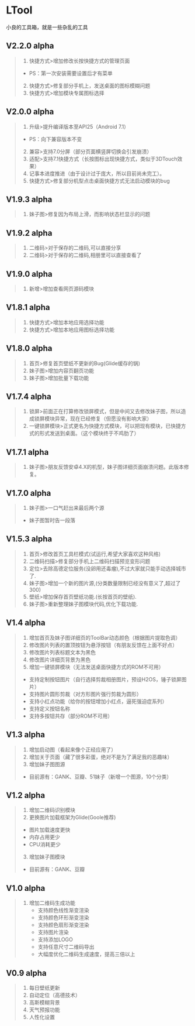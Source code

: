 # LTool
小良的工具箱，就是一些杂乱的工具

## V2.2.0 alpha<br/>
> 1. 快捷方式>增加修改长按快捷方式的管理页面<br/>
>   * PS：第一次安装需要设置后才有菜单<br/>
> 2. 快捷方式>修复部分手机上，发送桌面的图标模糊问题<br/>
> 3. 快捷方式>增加模块专属图标选择<br/>

## V2.0.0 alpha<br/>
> 1. 升级>提升编译版本至API25（Android 7.1）<br/>
>   * PS：向下兼容版本不变<br/>
> 2. 兼容>支持7.0分屏（部分页面横竖屏切换会引发崩溃）<br/>
> 3. 适配>支持7.1快捷方式（长按图标出现快捷方式，类似于3DTouch效果）<br/>
> 4. 记事本进度推进（由于设计过于庞大，所以目前尚未完工）。<br/>
> 5. 快捷方式>修复部分机型点击桌面快捷方式无法启动模块的bug<br/>

## V1.9.3 alpha<br/>
> 1. 妹子图>修复因为布局上滑，而影响状态栏显示的问题<br/>

## V1.9.2 alpha<br/>
> 1. 二维码>对于保存的二维码,可以直接分享<br/>
> 2. 二维码>对于保存的二维码,相册里可以直接查看了<br/>

## V1.9.0 alpha<br/>
> 1. 新增>增加查看网页源码模块<br/>

## V1.8.1 alpha<br/>
> 1. 快捷方式>增加本地应用选择功能<br/>
> 2. 快捷方式>增加本地应用图标选择功能<br/>

## V1.8.0 alpha<br/>
> 1. 首页>修复首页壁纸不更新的Bug(Glide缓存的锅)<br/>
> 2. 妹子图>增加内容页翻页功能<br/>
> 3. 妹子图>增加批量下载功能<br/>

## V1.7.4 alpha<br/>
> 1. 锁屏>前面正在打算修改锁屏模式，但是中间又去修改妹子图，所以造成锁屏模块异常，现在已经修复（但愿没有影响大家）<br/>
> 2. 一键锁屏模块>正式更名为快捷方式模块，可以把现有模块，已快捷方式的形式发送到桌面。（这个模块终于不鸡肋了）<br/>

## V1.7.1 alpha<br/>
> 1. 妹子图>朋友反馈安卓4.X的机型，妹子图详细页面崩溃问题。此版本修复。<br/>

## V1.7.0 alpha<br/>
> 1.  妹子图>一口气赶出来最后两个源<br/>
>   * 妹子图暂时告一段落<br/>

## V1.5.3 alpha<br/>
> 1. 首页>修改首页工具栏模式(试运行,希望大家喜欢这种风格)<br/>
> 2. 二维码扫描>修复部分手机上二维码扫描预览变形问题<br/>
> 3. 定位>去除高德定位服务(没卵用还毒瘤),不过大家就只能手动选择城市了.<br/>
> 4. 妹子图>增加一个新的图片源,(分类数量限制已经没有意义了,超过了300)<br/>
> 5. 壁纸>增加保存首页壁纸功能.(长按首页的壁纸).<br/>
> 6. 妹子图>重新整理妹子图模块代码,优化下载功能.<br/>

## V1.4 alpha<br/>
> 1. 增加首页及妹子图详细页的ToolBar动态颜色（根据图片提取色调）<br/>
> 2. 修改图片列表的置顶按钮为悬浮按钮（有朋友反馈在上面不好点）<br/>
> 3. 修改图片列表标题文本为黑色<br/>
> 4. 修改图片详细页背景为黑色<br/>
> 5. 增加一键锁屏模块（无法发送桌面快捷方式的ROM不可用）<br/>
> * 支持定制按钮图片（自行选择剪裁相册图片，预设H2OS，锤子锁屏图片）<br/>
> * 支持图片圆形剪裁（对方形图片强行剪裁为圆形）<br/>
> * 支持小红点功能（给你的按钮增加小红点，逼死强迫症系列）<br/>
> * 支持定义按钮名称<br/>
> * 支持多按钮共存（部分ROM不可用）<br/>

## V1.3 alpha<br/>
> 1. 增加启动图（看起来像个正经应用了）<br/>
> 2. 增加关于页面（藏了很多彩蛋，绝对不是为了满足我的恶趣味）<br/>
> 3. 增加妹子图图源<br/>
> * 目前源有：GANK、豆瓣、51妹子（新增一个图源，10个分类）<br/>

## V1.2 alpha<br/>
> 1. 增加二维码识别模块<br/>
> 2. 更换图片加载框架为Glide(Goole推荐)<br/>
> * 图片加载速度更快<br/>
> * 内存占用更少<br/>
> * CPU消耗更少<br/>
>
> 3. 增加妹子图模块<br/>
>  * 目前源有：GANK、豆瓣<br/>

## V1.0 alpha<br/>
> 1. 增加二维码生成功能<br/>
>     * 支持颜色线性渐变渲染<br/>
>     * 支持颜色环形渐变渲染<br/>
>     * 支持颜色扇形渐变渲染<br/>
>     * 支持图片渲染<br/>
>     * 支持添加LOGO<br/>
>     * 支持任意尺寸二维码导出<br/>
>     * 大幅度优化二维码生成速度，提高三倍以上<br/>

## V0.9 alpha<br/>
> 1. 每日壁纸更新<br/>
> 2. 自动定位（高德技术）<br/>
> 3. 高斯模糊背景<br/>
> 4. 天气预报功能<br/>
> 5. 人性化设置<br/>
